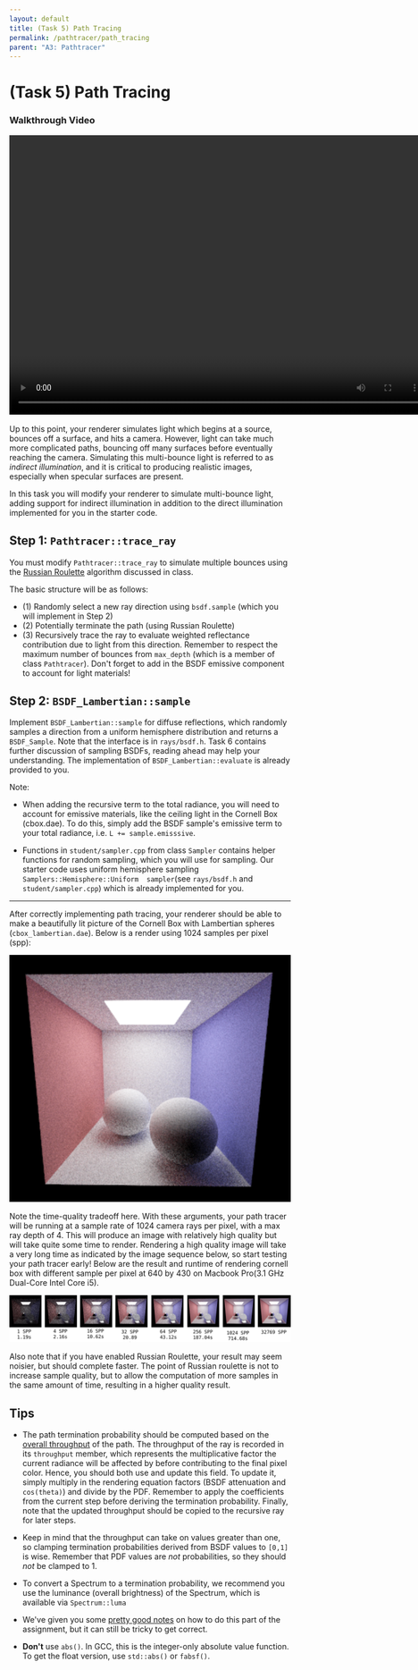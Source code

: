 ```yaml
---
layout: default
title: (Task 5) Path Tracing
permalink: /pathtracer/path_tracing
parent: "A3: Pathtracer"
---
```


# (Task 5) Path Tracing

### Walkthrough Video
<video width="750" height="500" controls>
    <source src="Task5_PathTracing.mp4" type="video/mp4">
</video>

Up to this point, your renderer simulates light which begins at a source, bounces off a surface, and hits a camera. However, light can take much more complicated paths, bouncing off many surfaces before eventually reaching the camera. Simulating this multi-bounce light is referred to as _indirect illumination_, and it is critical to producing realistic images, especially when specular surfaces are present.

In this task you will modify your renderer to simulate multi-bounce light, adding support for indirect illumination in addition to the direct illumination implemented for you in the starter code.


## Step 1: `Pathtracer::trace_ray`

You must modify `Pathtracer::trace_ray` to simulate multiple bounces using the [Russian Roulette](http://15462.courses.cs.cmu.edu/spring2020/lecture/montecarloraytracing/slide_044) algorithm discussed in class.

The basic structure will be as follows:

* (1) Randomly select a new ray direction using `bsdf.sample` (which you will implement in Step 2)
* (2) Potentially terminate the path (using Russian Roulette)
* (3) Recursively trace the ray to evaluate weighted reflectance contribution due to light from this direction. Remember to respect the maximum number of bounces from `max_depth` (which is a member of class `Pathtracer`). Don't forget to add in the BSDF emissive component to account for light materials!



## Step 2: `BSDF_Lambertian::sample`

Implement `BSDF_Lambertian::sample` for diffuse reflections, which randomly samples a direction from a uniform hemisphere distribution and returns a `BSDF_Sample`.  Note that the interface is in `rays/bsdf.h`. Task 6 contains further discussion of sampling BSDFs, reading ahead may help your understanding. The implementation of `BSDF_Lambertian::evaluate` is already provided to you.

Note:

* When adding the recursive term to the total radiance, you will need to account
    for emissive materials, like the ceiling light in the Cornell Box
    (cbox.dae). To do this, simply add the BSDF sample's emissive term to your
    total radiance, i.e. `L += sample.emisssive`.

* Functions in `student/sampler.cpp` from class `Sampler` contains helper functions for random sampling, which you will use for sampling. Our starter code uses uniform hemisphere sampling `Samplers::Hemisphere::Uniform  sampler`(see `rays/bsdf.h` and `student/sampler.cpp`) which is already implemented for you.

---

After correctly implementing path tracing, your renderer should be able to make a beautifully lit picture of the Cornell Box with Lambertian spheres (`cbox_lambertian.dae`). Below is a render using 1024 samples per pixel (spp):

![cornell_lambertian](new_results/lambertian.png)

Note the time-quality tradeoff here. With these arguments, your path tracer will be running at a sample rate of 1024 camera rays per pixel, with a max ray depth of 4. This will produce an image with relatively high quality but will take quite some time to render. Rendering a high quality image will take a very long time as indicated by the image sequence below, so start testing your path tracer early! Below are the result and runtime of rendering cornell box with different sample per pixel at 640 by 430 on Macbook Pro(3.1 GHz Dual-Core Intel Core i5).

![spheres](new_results/timing.png)

Also note that if you have enabled Russian Roulette, your result may seem noisier, but should complete faster. The point of Russian roulette is not to increase sample quality, but to allow the computation of more samples in the same amount of time, resulting in a higher quality result.

## Tips

* The path termination probability should be computed based on the [overall throughput](http://15462.courses.cs.cmu.edu/fall2015/lecture/globalillum/slide_044) of the path. The throughput of the ray is recorded in its `throughput` member, which represents the multiplicative factor the current radiance will be affected by before contributing to the final pixel color. Hence, you should both use and update this field. To update it, simply multiply in the rendering equation factors (BSDF attenuation and `cos(theta)`) and divide by the PDF. Remember to apply the coefficients from the current step before deriving the termination probability. Finally, note that the updated throughput should be copied to the recursive ray for later steps.

* Keep in mind that the throughput can take on values greater than one, so clamping termination probabilities derived from BSDF values to `[0,1]` is wise. Remember that PDF values are _not_ probabilities, so they should _not_ be clamped to 1.

* To convert a Spectrum to a termination probability, we recommend you use the luminance (overall brightness) of the Spectrum, which is available via `Spectrum::luma`

* We've given you some [pretty good notes](http://15462.courses.cs.cmu.edu/fall2015/lecture/globalillum/slide_047) on how to do this part of the assignment, but it can still be tricky to get correct.

* **Don't** use `abs()`. In GCC, this is the integer-only absolute value function. To get the float version, use `std::abs()` or `fabsf()`.
